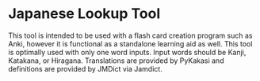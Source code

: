 # Japanese Lookup Tool
This tool is intended to be used with a flash card creation program such as Anki, however it is functional as a standalone learning aid as well. This tool is optimally used with only one word inputs. Input words should be Kanji, Katakana, or Hiragana. Translations are provided by PyKakasi and definitions are provided by JMDict via Jamdict.
